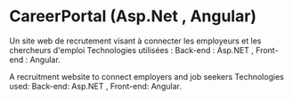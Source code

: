 # CareerPortal (Asp.Net , Angular)

Un site web de recrutement visant à connecter les employeurs et les chercheurs d'emploi
Technologies utilisées : Back-end : Asp.NET , Front-end : Angular.

A recruitment website to connect employers and job seekers
Technologies used: Back-end: Asp.NET , Front-end: Angular.
